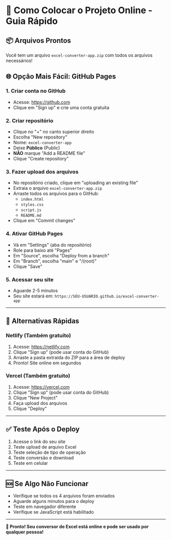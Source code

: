 # 🚀 Como Colocar o Projeto Online - Guia Rápido

## 📦 Arquivos Prontos
Você tem um arquivo `excel-converter-app.zip` com todos os arquivos necessários!

## 🌐 Opção Mais Fácil: GitHub Pages

### 1. Criar conta no GitHub
- Acesse: https://github.com
- Clique em "Sign up" e crie uma conta gratuita

### 2. Criar repositório
- Clique no "+" no canto superior direito
- Escolha "New repository"
- Nome: `excel-converter-app`
- Deixe **Público** (Public)
- **NÃO** marque "Add a README file"
- Clique "Create repository"

### 3. Fazer upload dos arquivos
- No repositório criado, clique em "uploading an existing file"
- Extraia o arquivo `excel-converter-app.zip`
- Arraste todos os arquivos para o GitHub:
  - `index.html`
  - `styles.css`
  - `script.js`
  - `README.md`
- Clique em "Commit changes"

### 4. Ativar GitHub Pages
- Vá em "Settings" (aba do repositório)
- Role para baixo até "Pages"
- Em "Source", escolha "Deploy from a branch"
- Em "Branch", escolha "main" e "/(root)"
- Clique "Save"

### 5. Acessar seu site
- Aguarde 2-5 minutos
- Seu site estará em: `https://SEU-USUARIO.github.io/excel-converter-app`

---

## 🎯 Alternativas Rápidas

### Netlify (Também gratuito)
1. Acesse: https://netlify.com
2. Clique "Sign up" (pode usar conta do GitHub)
3. Arraste a pasta extraída do ZIP para a área de deploy
4. Pronto! Site online em segundos

### Vercel (Também gratuito)
1. Acesse: https://vercel.com
2. Clique "Sign up" (pode usar conta do GitHub)
3. Clique "New Project"
4. Faça upload dos arquivos
5. Clique "Deploy"

---

## ✅ Teste Após o Deploy
1. Acesse o link do seu site
2. Teste upload de arquivo Excel
3. Teste seleção de tipo de operação
4. Teste conversão e download
5. Teste em celular

---

## 🆘 Se Algo Não Funcionar
- Verifique se todos os 4 arquivos foram enviados
- Aguarde alguns minutos para o deploy
- Teste em navegador diferente
- Verifique se JavaScript está habilitado

---

**🎉 Pronto! Seu conversor de Excel está online e pode ser usado por qualquer pessoa!**
